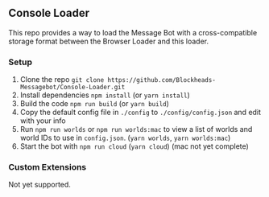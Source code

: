 ## Console Loader

This repo provides a way to load the Message Bot with a cross-compatible storage format between the Browser Loader and this loader.

### Setup
1. Clone the repo `git clone https://github.com/Blockheads-Messagebot/Console-Loader.git`
1. Install dependencies `npm install` (or `yarn install`)
1. Build the code `npm run build` (or `yarn build`)
1. Copy the default config file in `./config` to `./config/config.json` and edit with your info
1. Run `npm run worlds` or `npm run worlds:mac` to view a list of worlds and world IDs to use in `config.json`. (`yarn worlds`, `yarn worlds:mac`)
1. Start the bot with `npm run cloud` (`yarn cloud`) (mac not yet complete)

### Custom Extensions

Not yet supported.